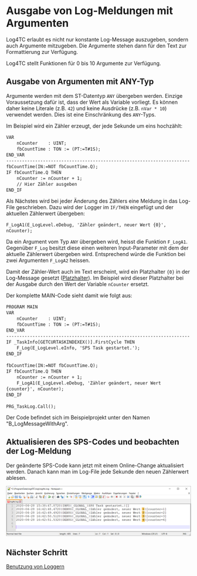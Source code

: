 # Ausgabe von Log-Meldungen mit Argumenten

Log4TC erlaubt es nicht nur konstante Log-Message auszugeben, sondern auch Argumente mitzugeben. Die Argumente stehen dann für den Text zur Formattierung zur Verfügung.

Log4TC stellt Funktionen für 0 bis 10 Argumente zur Verfügung.

## Ausgabe von Argumenten mit ANY-Typ

Argumente werden mit dem ST-Datentyp `ANY` übergeben werden. Einzige Voraussetzung dafür ist, dass der Wert als Variable vorliegt. Es können daher keine Literale (z.B. `42`) und keine Ausdrücke (z.B. `nVar * 10`) verwendet werden. Dies ist eine Einschränkung des `ANY`-Typs.

Im Beispiel wird ein Zähler erzeugt, der jede Sekunde um eins hochzählt:

```
VAR
	nCounter	: UINT;
	fbCountTime	: TON := (PT:=T#1S);
END_VAR
----------------------------------------------------------------------
fbCountTime(IN:=NOT fbCountTime.Q);
IF fbCountTime.Q THEN
	nCounter := nCounter + 1;
	// Hier Zähler ausgeben
END_IF
```

Als Nächstes wird bei jeder Änderung des Zählers eine Meldung in das Log-File geschrieben. Dazu wird der Logger im `IF/THEN` eingefügt und der aktuellen Zählerwert übergeben:

```
F_LogA1(E_LogLevel.eDebug, 'Zähler geändert, neuer Wert {0}', nCounter);
```

Da ein Argument vom Typ `ANY` übergeben wird, heisst die Funktion `F_LogA1`. Gegenüber `F_Log` besitzt diese einen weiteren Input-Parameter mit dem der aktuelle Zählerwert übergeben wird. Entsprechend würde die Funktion bei zwei Argumenten `F_LogA2` heissen.

Damit der Zähler-Wert auch im Text erscheint, wird ein Platzhalter `{0}` in der Log-Message gesetzt ([Platzhalter](../reference/placeholder.md)). Im Beispiel wird dieser Platzhalter bei der Ausgabe durch den Wert der Variable `nCounter` ersetzt. 

Der komplette MAIN-Code sieht damit wie folgt aus:

```
PROGRAM MAIN
VAR
	nCounter	: UINT;
	fbCountTime	: TON := (PT:=T#1S);
END_VAR
----------------------------------------------------------------------
IF _TaskInfo[GETCURTASKINDEXEX()].FirstCycle THEN
	F_Log(E_LogLevel.eInfo, 'SPS Task gestartet.');
END_IF

fbCountTime(IN:=NOT fbCountTime.Q);
IF fbCountTime.Q THEN
	nCounter := nCounter + 1;
	F_LogA1(E_LogLevel.eDebug, 'Zähler geändert, neuer Wert {counter}', nCounter);
END_IF

PRG_TaskLog.Call();
```


Der Code befindet sich im Beispielprojekt unter den Namen "B_LogMessageWithArg".

## Aktualisieren des SPS-Codes und beobachten der Log-Meldung

Der geänderte SPS-Code kann jetzt mit einem Online-Change aktualisiert werden. Danach kann man im Log-File jede Sekunde den neuen Zählerwert ablesen.

![Log mit Argumenten](assets/log2.png)

## Nächster Schritt

[Benutzung von Loggern](logger_usage.md)



